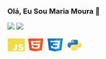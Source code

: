 ### Olá, Eu Sou Maria Moura 👋

<div>
<img height="180cm" src="https://github-readme-stats.vercel.app/api?username=MariaM0ura&show_icons=true&theme=tokyonight">
<img height="180cm" src="https://github-readme-stats.vercel.app/api/top-langs/?username=MariaM0ura&layout=compact">
</div>



<div style="display: inline_block"><br>
  <img align="center" alt="Js" height="30" width="40" src="https://raw.githubusercontent.com/devicons/devicon/master/icons/javascript/javascript-plain.svg">
  <img align="center" alt="HTML" height="30" width="40" src="https://raw.githubusercontent.com/devicons/devicon/master/icons/html5/html5-original.svg">
  <img align="center" alt="CSS" height="30" width="40" src="https://raw.githubusercontent.com/devicons/devicon/master/icons/css3/css3-original.svg">
  <img align="center" alt="Python" height="30" width="40" src="https://raw.githubusercontent.com/devicons/devicon/master/icons/python/python-original.svg">
</div>
